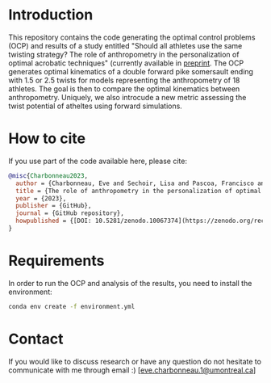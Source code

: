 # Introduction
This repository contains the code generating the optimal control problems (OCP) and results of a study entitled "Should all athletes use the same twisting strategy? The role of anthropometry in the personalization of optimal acrobatic techniques" (currently available in [preprint](https://doi.org/10.51224/SRXIV.337). The OCP generates optimal kinematics of a double forward pike somersault ending with 1.5 or 2.5 twists for models representing the anthropometry of 18 athletes. The goal is then to compare the optimal kinematics between anthropometry. Uniquely, we also introcude a new metric assessing the twist potential of atheltes using forward simulations.

# How to cite
If you use part of the code available here, please cite:
```bibtex
@misc{Charbonneau2023,
  author = {Charbonneau, Eve and Sechoir, Lisa and Pascoa, Francisco and Begon, Mickael},
  title = {The role of anthropometry in the personalization of optimal acrobatic techniques},
  year = {2023},
  publisher = {GitHub},
  journal = {GitHub repository},
  howpublished = {[DOI: 10.5281/zenodo.10067374](https://zenodo.org/records/10067374)}
}
```

# Requirements
In order to run the OCP and analysis of the results, you need to install the environment:
```bash
conda env create -f environment.yml
```

# Contact
If you would like to discuss research or have any question do not hesitate to communicate with me through email :)
[eve.charbonneau.1@umontreal.ca]
